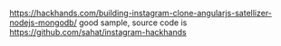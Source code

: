 https://hackhands.com/building-instagram-clone-angularjs-satellizer-nodejs-mongodb/ good sample, source code is https://github.com/sahat/instagram-hackhands
